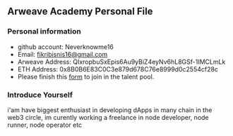 ## Arweave Academy Personal File

### Personal information

- github account: Neverknowme16
- Email: fikribisnis16@gmail.com
- Arweave Address: QIxropbuSxEpis6Au9yBiZ4eyNv6hL8GSf-1IMCLmLk
- ETH Address: 0x8B0B6E83C0C3e879d678C76e8999d0c2554cf28c
- Please finish this [form](https://docs.google.com/forms/d/e/1FAIpQLSfWA5fIIcBgmRppm3jNz5vmf9Mai_QMVil-2pO4r7YKn_Zhtw/viewform?usp=sf_link) to join in the talent pool.

### Introduce Yourself
 i'am have biggest enthusiast in developing dApps in many chain in the web3 circle, im curently working a freelance in node developer, node runner, node operator etc